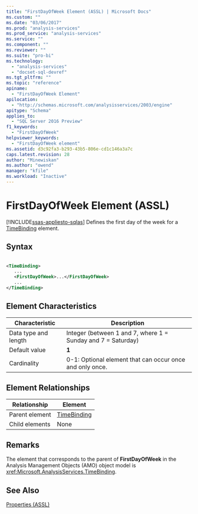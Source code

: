 ```yaml
---
title: "FirstDayOfWeek Element (ASSL) | Microsoft Docs"
ms.custom: ""
ms.date: "03/06/2017"
ms.prod: "analysis-services"
ms.prod_service: "analysis-services"
ms.service: ""
ms.component: ""
ms.reviewer: ""
ms.suite: "pro-bi"
ms.technology: 
  - "analysis-services"
  - "docset-sql-devref"
ms.tgt_pltfrm: ""
ms.topic: "reference"
apiname: 
  - "FirstDayOfWeek Element"
apilocation: 
  - "http://schemas.microsoft.com/analysisservices/2003/engine"
apitype: "Schema"
applies_to: 
  - "SQL Server 2016 Preview"
f1_keywords: 
  - "FirstDayOfWeek"
helpviewer_keywords: 
  - "FirstDayOfWeek element"
ms.assetid: d3c92fa3-b293-43b5-806e-cd1c146a3a7c
caps.latest.revision: 28
author: "Minewiskan"
ms.author: "owend"
manager: "kfile"
ms.workload: "Inactive"
---
```

# FirstDayOfWeek Element (ASSL)
[!INCLUDE[ssas-appliesto-sqlas](../../../includes/ssas-appliesto-sqlas.md)]
  Defines the first day of the week for a [TimeBinding](../../../analysis-services/scripting/data-type/timebinding-data-type-assl.md) element.  
  
## Syntax  
  
```xml  
  
<TimeBinding>  
   ...  
   <FirstDayOfWeek>...</FirstDayOfWeek>  
   ...  
</TimeBinding>  
```  
  
## Element Characteristics  
  
|Characteristic|Description|  
|--------------------|-----------------|  
|Data type and length|Integer (between 1 and 7, where 1 = Sunday and 7 = Saturday)|  
|Default value|**1**|  
|Cardinality|0-1: Optional element that can occur once and only once.|  
  
## Element Relationships  
  
|Relationship|Element|  
|------------------|-------------|  
|Parent element|[TimeBinding](../../../analysis-services/scripting/data-type/timebinding-data-type-assl.md)|  
|Child elements|None|  
  
## Remarks  
 The element that corresponds to the parent of **FirstDayOfWeek** in the Analysis Management Objects (AMO) object model is <xref:Microsoft.AnalysisServices.TimeBinding>.  
  
## See Also  
 [Properties &#40;ASSL&#41;](../../../analysis-services/scripting/properties/properties-assl.md)  
  
  
